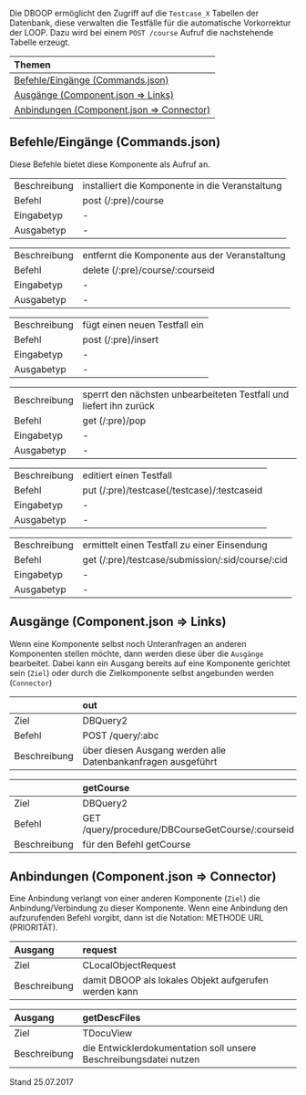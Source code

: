 <!--
  - @file de.md
  -
  - @license http://www.gnu.org/licenses/gpl-3.0.html GPL version 3
  -
  - @package OSTEPU (https://github.com/ostepu/ostepu-core)
  - @since 0.4.4
  -
  - @author Till Uhlig <till.uhlig@student.uni-halle.de>
  - @date 2017
  -
 -->

Die DBOOP ermöglicht den Zugriff auf die `Testcase_X` Tabellen der Datenbank, diese verwalten die Testfälle für die automatische Vorkorrektur der LOOP. Dazu wird bei einem `POST /course` Aufruf die nachstehende Tabelle erzeugt.

| Themen |
| :- |
| [Befehle/Eingänge (Commands.json)](#eingaenge) |
| [Ausgänge (Component.json => Links)](#ausgaenge) |
| [Anbindungen (Component.json => Connector)](#anbindungen) |

## <a name='eingaenge'></a>Befehle/Eingänge (Commands.json)
Diese Befehle bietet diese Komponente als Aufruf an.

|||
| :----------- |:----- |
|Beschreibung| installiert die Komponente in die Veranstaltung|
|Befehl| post (/:pre)/course|
|Eingabetyp| -|
|Ausgabetyp| -|

|||
| :----------- |:----- |
|Beschreibung| entfernt die Komponente aus der Veranstaltung|
|Befehl| delete (/:pre)/course/:courseid|
|Eingabetyp| -|
|Ausgabetyp| -|

|||
| :----------- |:----- |
|Beschreibung| fügt einen neuen Testfall ein|
|Befehl| post (/:pre)/insert|
|Eingabetyp| -|
|Ausgabetyp| -|

|||
| :----------- |:----- |
|Beschreibung| sperrt den nächsten unbearbeiteten Testfall und liefert ihn zurück|
|Befehl| get (/:pre)/pop|
|Eingabetyp| -|
|Ausgabetyp| -|

|||
| :----------- |:----- |
|Beschreibung| editiert einen Testfall|
|Befehl| put (/:pre)/testcase(/testcase)/:testcaseid|
|Eingabetyp| -|
|Ausgabetyp| -|

|||
| :----------- |:----- |
|Beschreibung| ermittelt einen Testfall zu einer Einsendung|
|Befehl| get (/:pre)/testcase/submission/:sid/course/:cid|
|Eingabetyp| -|
|Ausgabetyp| -|


## <a name='ausgaenge'></a>Ausgänge (Component.json => Links)
Wenn eine Komponente selbst noch Unteranfragen an anderen Komponenten stellen möchte, dann werden diese über die `Ausgänge` bearbeitet.
Dabei kann ein Ausgang bereits auf eine Komponente gerichtet sein (`Ziel`) oder durch die Zielkomponente selbst angebunden werden (`Connector`)

||out|
| :----------- |:----- |
|Ziel| DBQuery2|
|Befehl| POST /query/:abc|
|Beschreibung| über diesen Ausgang werden alle Datenbankanfragen ausgeführt|

||getCourse|
| :----------- |:----- |
|Ziel| DBQuery2|
|Befehl| GET /query/procedure/DBCourseGetCourse/:courseid|
|Beschreibung| für den Befehl getCourse|


## <a name='anbindungen'></a>Anbindungen (Component.json => Connector)
Eine Anbindung verlangt von einer anderen Komponente (`Ziel`) die Anbindung/Verbindung zu dieser Komponente.
Wenn eine Anbindung den aufzurufenden Befehl vorgibt, dann ist die Notation: METHODE URL (PRIORITÄT).

|Ausgang|request|
| :----------- |:----- |
|Ziel| CLocalObjectRequest|
|Beschreibung| damit DBOOP als lokales Objekt aufgerufen werden kann|

|Ausgang|getDescFiles|
| :----------- |:----- |
|Ziel| TDocuView|
|Beschreibung| die Entwicklerdokumentation soll unsere Beschreibungsdatei nutzen|


Stand 25.07.2017
